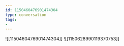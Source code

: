 ```yaml
---
id: 1150460476901474304
type: conversation
tags:
- 
---
```

![[1150460476901474304]]
![[1150628990119370753]]

